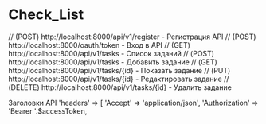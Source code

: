 # Check_List

// (POST)   http://localhost:8000/api/v1/register - Регистрация API
// (POST)   http://localhost:8000/oauth/token - Вход в API
// (GET)    http://localhost:8000/api/v1/tasks - Список заданий
// (POST)   http://localhost:8000/api/v1/tasks - Добавить задание
// (GET)    http://localhost:8000/api/v1/tasks/{id} - Показать задание
// (PUT)    http://localhost:8000/api/v1/tasks/{id} - Редактировать задание
// (DELETE) http://localhost:8000/api/v1/tasks/{id} - Удалить задание

Заголовки API
'headers' => [
    'Accept' => 'application/json',
    'Authorization' => 'Bearer '.$accessToken,
